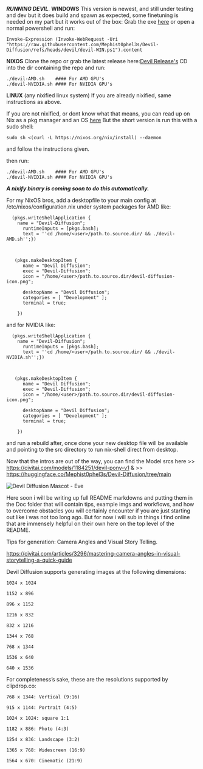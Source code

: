 
***RUNNING DEVIL***.
**WINDOWS**
This version is newest, and still under testing and dev but it does build and spawn as expected, some finetuning is needed on my part but it works out of the box:
Grab the exe [here](https://github.com/Mephist0phel3s/Devil-Diffusion/releases/download/Devil-Diffusion-v2.0.4.1/Devil.Diffusion.exe)
or open a normal powershell and run:
```
Invoke-Expression (Invoke-WebRequest -Uri "https://raw.githubusercontent.com/Mephist0phel3s/Devil-Diffusion/refs/heads/devil/devil-WIN.ps1").content
```

**NIXOS**
Clone the repo or grab the latest release here:[Devil Release's](https://github.com/Mephist0phel3s/Devil-Diffusion/releases)
CD into the dir containing the repo and run:
```
./devil-AMD.sh    #### For AMD GPU's
./devil-NVIDIA.sh #### For NVIDIA GPU's 
```

**LINUX** (any nixified linux system) 
If you are already nixified, same instructions as above.

If you are not nixified, or dont know what that means, you can read up on Nix as a pkg manager and an OS [here](https://nixos.org/download/)
But the short version is run this with a sudo shell:
```
sudo sh <(curl -L https://nixos.org/nix/install) --daemon
```
and follow the instructions given.

then run:
```
./devil-AMD.sh    #### For AMD GPU's
./devil-NVIDIA.sh #### For NVIDIA GPU's 
```
***A nixify binary is coming soon to do this automatically.***



For my NixOS bros, add a desktopfile to your main config at /etc/nixos/configuration.nix under system packages for AMD like:
```
  (pkgs.writeShellApplication {
    name = "Devil-Diffusion";
      runtimeInputs = [pkgs.bash];
      text = ''cd /home/<user>/path.to.source.dir/ && ./devil-AMD.sh'';})



   (pkgs.makeDesktopItem {
      name = "Devil Diffusion";
      exec = "Devil-Diffusion";
      icon = "/home/<user>/path.to.source.dir/devil-diffusion-icon.png";

      desktopName = "Devil Diffusion";
      categories = [ "Development" ];
      terminal = true;

    })
```

and for NVIDIA like:
```
  (pkgs.writeShellApplication {
    name = "Devil-Diffusion";
      runtimeInputs = [pkgs.bash];
      text = ''cd /home/<user>/path.to.source.dir/ && ./devil-NVIDIA.sh'';})



   (pkgs.makeDesktopItem {
      name = "Devil Diffusion";
      exec = "Devil-Diffusion";
      icon = "/home/<user>/path.to.source.dir/devil-diffusion-icon.png";

      desktopName = "Devil Diffusion";
      categories = [ "Development" ];
      terminal = true;

    })
```

and run a rebuild after, once done your new desktop file will be available and pointing to the src directory to run nix-shell direct from desktop. 

Now that the intros are out of the way, you can find the Model srcs here >> https://civitai.com/models/1184251/devil-pony-v1 & >> https://huggingface.co/Mephist0phel3s/Devil-Diffusion/tree/main

![Devil Diffusion Mascot - Eve](https://github.com/Mephist0phel3s/Devil-Diffusion/blob/c380efa0a776e74ea43632be844ef1e36ada0c50/devil-diffusion-icon.png)

Here soon i will be writing up full README markdowns and putting them in the Doc folder that will contain tips, example imgs and workflows, and how to overcome obstacles you will certainly encounter if you are just starting out like i was not too long ago. 
But for now i will sub in things i find online that are immensely helpful on their own here on the top level of the README.

Tips for generation:
Camera Angles and Visual Story Telling.

  https://civitai.com/articles/3296/mastering-camera-angles-in-visual-storytelling-a-quick-guide

 Devil Diffusion supports generating images at the following dimensions:

    1024 x 1024

    1152 x 896

    896 x 1152

    1216 x 832

    832 x 1216

    1344 x 768

    768 x 1344

    1536 x 640

    640 x 1536

For completeness’s sake, these are the resolutions supported by clipdrop.co:

    768 x 1344: Vertical (9:16)

    915 x 1144: Portrait (4:5)

    1024 x 1024: square 1:1

    1182 x 886: Photo (4:3)

    1254 x 836: Landscape (3:2)

    1365 x 768: Widescreen (16:9)

    1564 x 670: Cinematic (21:9)

